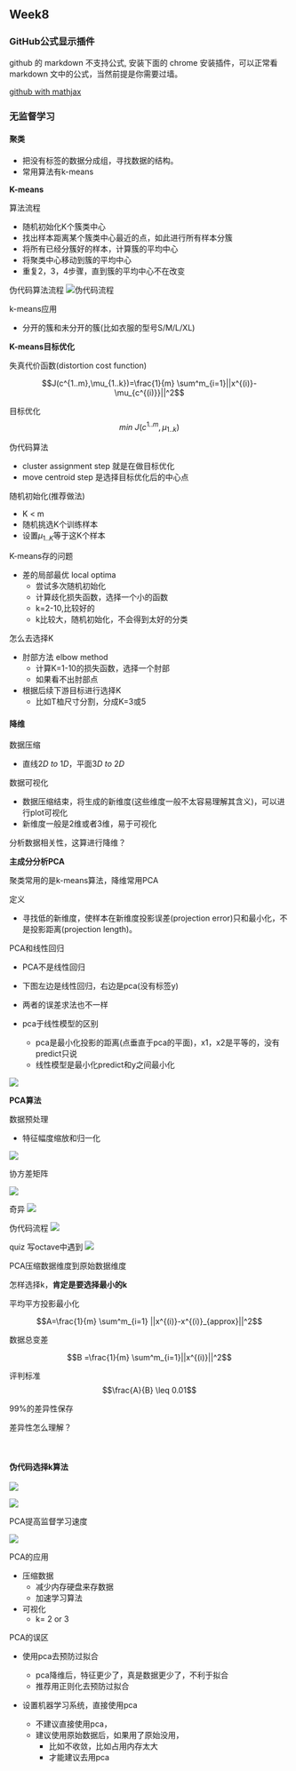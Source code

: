 ## Week8


### GitHub公式显示插件
github 的 markdown 不支持公式, 安装下面的 chrome 安装插件，可以正常看 markdown 文中的公式，当然前提是你需要过墙。

[github with mathjax](https://chrome.google.com/webstore/detail/github-with-mathjax/ioemnmodlmafdkllaclgeombjnmnbima)

### 无监督学习


#### 聚类
- 把没有标签的数据分成组，寻找数据的结构。
- 常用算法有k-means

**K-means**

算法流程
- 随机初始化K个簇类中心
- 找出样本距离某个簇类中心最近的点，如此进行所有样本分簇
- 将所有已经分簇好的样本，计算簇的平均中心
- 将聚类中心移动到簇的平均中心
- 重复2，3，4步骤，直到簇的平均中心不在改变

伪代码算法流程
![伪代码流程](https://user-images.githubusercontent.com/41643043/56502421-d9563d80-6544-11e9-9001-e64d5b4fd4dc.png)

k-means应用
- 分开的簇和未分开的簇(比如衣服的型号S/M/L/XL)


**K-means目标优化**

失真代价函数(distortion cost function)

$$J(c^{1..m},\mu_{1..k})=\frac{1}{m} \sum^m_{i=1}||x^{(i)}-\mu_{c^{(i)}}||^2$$

目标优化
$$min\ J(c^{1..m},\mu_{1..k})$$

伪代码算法
- cluster assignment step 就是在做目标优化
- move centroid step 是选择目标优化后的中心点

随机初始化(推荐做法)
- K < m
- 随机挑选K个训练样本
- 设置$\mu_{1..K}$等于这K个样本

K-means存的问题

- 差的局部最优 local optima
    - 尝试多次随机初始化
    - 计算歧化损失函数，选择一个小的函数
    - k=2-10,比较好的
    - k比较大，随机初始化，不会得到太好的分类


怎么去选择K
- 肘部方法 elbow method
    - 计算K=1-10的损失函数，选择一个肘部
    - 如果看不出肘部点
- 根据后续下游目标进行选择K
    - 比如T桖尺寸分割，分成K=3或5



#### 降维

数据压缩
- 直线$2D\ to\ 1D$，平面$3D\ to\ 2D$

数据可视化
- 数据压缩结束，将生成的新维度(这些维度一般不太容易理解其含义)，可以进行plot可视化
- 新维度一般是2维或者3维，易于可视化


分析数据相关性，这算进行降维？

**主成分分析PCA**

聚类常用的是k-means算法，降维常用PCA

定义
- 寻找低的新维度，使样本在新维度投影误差(projection error)只和最小化，不是投影距离(projection length)。

PCA和线性回归
- PCA不是线性回归
- 下图左边是线性回归，右边是pca(没有标签y)
- 两者的误差求法也不一样

- pca于线性模型的区别
    - pca是最小化投影的距离(点垂直于pca的平面)，x1，x2是平等的，没有predict只说
    - 线性模型是最小化predict和y之间最小化
    
![](https://user-images.githubusercontent.com/41643043/56542952-99be3e80-65a2-11e9-933c-9952964e5628.png)


**PCA算法**

数据预处理
- 特征幅度缩放和归一化

![](https://user-images.githubusercontent.com/41643043/56543898-73e66900-65a5-11e9-9cb3-50e94c640819.png)


协方差矩阵

![](https://user-images.githubusercontent.com/41643043/56543903-76e15980-65a5-11e9-91a3-323e262fd64c.png)

奇异
![](https://user-images.githubusercontent.com/41643043/56543904-76e15980-65a5-11e9-937a-107bb47cf526.png)







伪代码流程
![](https://user-images.githubusercontent.com/41643043/56543905-7779f000-65a5-11e9-8f1e-538c410f7936.png)





quiz
写octave中遇到
![](https://user-images.githubusercontent.com/41643043/56543909-7779f000-65a5-11e9-8503-062e6c7f440c.png)






PCA压缩数据维度到原始数据维度


怎样选择k，**肯定是要选择最小的k**

平均平方投影最小化

$$A=\frac{1}{m} \sum^m_{i=1} ||x^{(i)}-x^{(i)}_{approx}||^2$$

数据总变差

$$B =\frac{1}{m} \sum^m_{i=1}||x^{(i)}||^2$$

评判标准
$$\frac{A}{B} \leq 0.01$$

99%的差异性保存

差异性怎么理解？



&nbsp;

#### 伪代码选择k算法
![](https://user-images.githubusercontent.com/41643043/56545338-de99a380-65a9-11e9-923b-0e8887fe9644.png)

![](https://user-images.githubusercontent.com/41643043/56545339-df323a00-65a9-11e9-881d-aef0b7d92fff.png)


PCA提高监督学习速度

![](https://user-images.githubusercontent.com/41643043/56571143-e891c580-65ee-11e9-8630-dce130529d6d.png)


PCA的应用
- 压缩数据
    - 减少内存硬盘来存数据
    - 加速学习算法
- 可视化
    - k= 2 or 3

PCA的误区

- 使用pca去预防过拟合
    - pca降维后，特征更少了，真是数据更少了，不利于拟合
    - 推荐用正则化去预防过拟合

- 设置机器学习系统，直接使用pca
    - 不建议直接使用pca，
    - 建议使用原始数据后，如果用了原始没用，
        - 比如不收敛，比如占用内存太大
        - 才能建议去用pca













